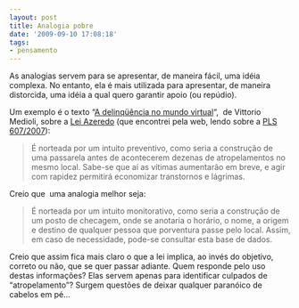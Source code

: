 ```yaml
---
layout: post
title: Analogia pobre
date: '2009-09-10 17:08:18'
tags:
- pensamento
---
```



As analogias servem para se apresentar, de maneira fácil, uma idéia complexa. No entanto, ela é mais utilizada para apresentar, de maneira distorcida, uma idéia a qual quero garantir apoio (ou repúdio).

Um exemplo é o texto “[A delinqüência no mundo virtual](http://www.otempo.com.br/otempo/colunas/?IdEdicao=1299&IdColunaEdicao=8573)“,  de Vittorio Medioli, sobre a [Lei Azeredo](http://www.senado.gov.br/sf/atividade/Materia/detalhes.asp?p_cod_mate=63967) (que encontrei pela web, lendo sobre a [PLS 607/2007](http://seiti.eti.br/blog/2009/regulamentacao-de-profissoes-na-area-de-ti)):

> É norteada por um intuito preventivo, como seria a construção de uma passarela antes de acontecerem dezenas de atropelamentos no mesmo local. Sabe-se que aí as vítimas aumentarão em breve, e agir com rapidez permitirá economizar transtornos e lágrimas.

Creio que  uma analogia melhor seja:

> É norteada por um intuito monitorativo, como seria a construção de um posto de checagem, onde se anotaria o horário, o nome, a origem e destino de qualquer pessoa que porventura passe pelo local. Assim, em caso de necessidade, pode-se consultar esta base de dados.

Creio que assim fica mais claro o que a lei implica, ao invés do objetivo, correto ou não, que se quer passar adiante. Quem responde pelo uso destas informações? Elas servem apenas para identificar culpados de “atropelamento”? Surgem questões de deixar qualquer paranóico de cabelos em pé…


